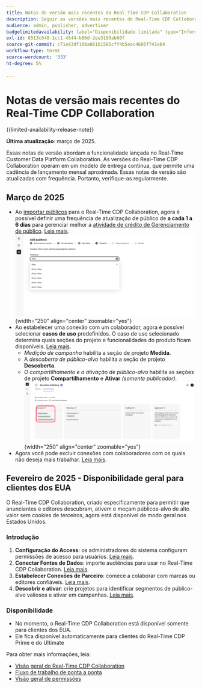 ```yaml
---
title: Notas de versão mais recentes do Real-Time CDP Collaboration
description: Seguir as versões mais recentes do Real-Time CDP Collaboration
audience: admin, publisher, advertiser
badgelimitedavailability: label="Disponibilidade limitada" type="Informative" url="https://helpx.adobe.com/legal/product-descriptions/real-time-customer-data-platform-collaboration.html newtab=true"
exl-id: 8513c648-1cc1-4544-b86d-2ee3193ab60f
source-git-commit: c71e63df166a061b1585cff4b5eac4605f741eb4
workflow-type: tm+mt
source-wordcount: '333'
ht-degree: 5%

---
```


# Notas de versão mais recentes do Real-Time CDP Collaboration

{{limited-availability-release-note}}

**Última atualização**: março de 2025.

Essas notas de versão abordam a funcionalidade lançada no Real-Time Customer Data Platform Collaboration. As versões do Real-Time CDP Collaboration operam em um modelo de entrega contínua, que permite uma cadência de lançamento mensal aproximada. Essas notas de versão são atualizadas com frequência. Portanto, verifique-as regularmente.

## Março de 2025

* Ao [importar públicos](/help/guide/setup/onboard-audiences.md) para o Real-Time CDP Collaboration, agora é possível definir uma frequência de atualização de público de **a cada 1 a 6 dias** para gerenciar melhor a [atividade de crédito de Gerenciamento de público](/help/guide/setup/my-activity.md#types-of-activities). [Leia mais](/help/guide/setup/onboard-audiences.md#schedule). <br> ![A tela Agendar mostra intervalos de frequência diferentes para atualizar a associação de público-alvo.](/help/assets/setup/add-manage-audiences/Step-Schedule-Set-Frequency.png "Tela de agendamento mostrando intervalos de frequência diferentes para atualizar associação de público-alvo."){width="250" align="center" zoomable="yes"}
* Ao estabelecer uma conexão com um colaborador, agora é possível selecionar **casos de uso** predefinidos. O caso de uso selecionado determina quais seções do projeto e funcionalidades do produto ficam disponíveis. [Leia mais](/help/guide/collaborate/manage-projects.md#project-use-cases).
   * *Medição de campanha* habilita a seção de projeto **Medida**.
   * A *descoberta de público-alvo* habilita a seção de projeto **Descoberta**.
   * *O compartilhamento e a ativação de público-alvo* habilita as seções de projeto **Compartilhamento** e **Ativar** *(somente publicador)*. <br> ![Casos de uso destacados na exibição de conexão.](/help/assets/release-notes/2025/use-cases.png "Casos de uso destacados na exibição de conexão."){width="250" align="center" zoomable="yes"}
* Agora você pode excluir conexões com colaboradores com os quais não deseja mais trabalhar. [Leia mais](/help/guide/connect/establishing-connections.md#delete-connections).


## Fevereiro de 2025 - Disponibilidade geral para clientes dos EUA

O Real-Time CDP Collaboration, criado especificamente para permitir que anunciantes e editores descubram, ativem e meçam públicos-alvo de alto valor sem cookies de terceiros, agora está disponível de modo geral nos Estados Unidos.

### Introdução

1. **Configuração do Access**: os administradores do sistema configuram permissões de acesso para usuários. [Leia mais](/help/guide/permissions/manage-user-access.md#RTCDP-collaboration-access).
2. **Conectar Fontes de Dados**: importe audiências para usar no Real-Time CDP Collaboration. [Leia mais](/help/guide/setup/onboard-audiences.md).
3. **Estabelecer Conexões de Parceiro**: comece a colaborar com marcas ou editores confiáveis. [Leia mais](/help/guide/connect/establishing-connections.md).
4. **Descobrir e ativar**: crie projetos para identificar segmentos de público-alvo valiosos e ativar em campanhas. [Leia mais](/help/guide/collaborate/manage-projects.md).

### Disponibilidade

* No momento, o Real-Time CDP Collaboration está disponível somente para clientes dos EUA.
* Ele fica disponível automaticamente para clientes do Real-Time CDP Prime e do Ultimate

Para obter mais informações, leia:

* [Visão geral do Real-Time CDP Collaboration](/help/guide/home.md)
* [Fluxo de trabalho de ponta a ponta](/help/guide/end-to-end-workflow.md)
* [Visão geral de permissões](/help/guide/permissions/overview.md)
